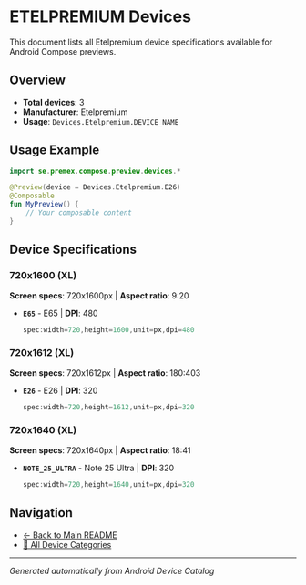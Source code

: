 # ETELPREMIUM Devices

This document lists all Etelpremium device specifications available for Android Compose previews.

## Overview

- **Total devices**: 3
- **Manufacturer**: Etelpremium
- **Usage**: `Devices.Etelpremium.DEVICE_NAME`

## Usage Example

```kotlin
import se.premex.compose.preview.devices.*

@Preview(device = Devices.Etelpremium.E26)
@Composable
fun MyPreview() {
    // Your composable content
}
```

## Device Specifications

### 720x1600 (XL)

**Screen specs**: 720x1600px | **Aspect ratio**: 9:20

- **`E65`** - E65 | **DPI**: 480
  ```kotlin
  spec:width=720,height=1600,unit=px,dpi=480
  ```

### 720x1612 (XL)

**Screen specs**: 720x1612px | **Aspect ratio**: 180:403

- **`E26`** - E26 | **DPI**: 320
  ```kotlin
  spec:width=720,height=1612,unit=px,dpi=320
  ```

### 720x1640 (XL)

**Screen specs**: 720x1640px | **Aspect ratio**: 18:41

- **`NOTE_25_ULTRA`** - Note 25 Ultra | **DPI**: 320
  ```kotlin
  spec:width=720,height=1640,unit=px,dpi=320
  ```

## Navigation

- [← Back to Main README](../../README.md)
- [📱 All Device Categories](../README.md)

---
*Generated automatically from Android Device Catalog*
